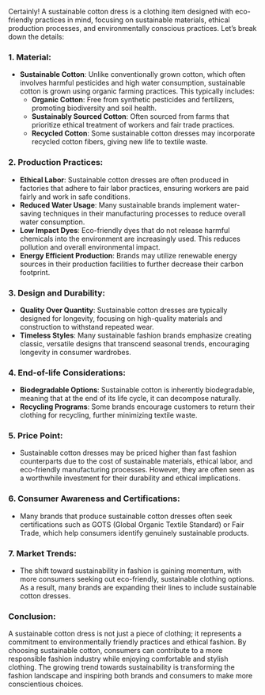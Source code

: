Certainly! A sustainable cotton dress is a clothing item designed with eco-friendly practices in mind, focusing on sustainable materials, ethical production processes, and environmentally conscious practices. Let’s break down the details:

### 1. **Material**:
   - **Sustainable Cotton**: Unlike conventionally grown cotton, which often involves harmful pesticides and high water consumption, sustainable cotton is grown using organic farming practices. This typically includes:
     - **Organic Cotton**: Free from synthetic pesticides and fertilizers, promoting biodiversity and soil health.
     - **Sustainably Sourced Cotton**: Often sourced from farms that prioritize ethical treatment of workers and fair trade practices.
     - **Recycled Cotton**: Some sustainable cotton dresses may incorporate recycled cotton fibers, giving new life to textile waste.

### 2. **Production Practices**:
   - **Ethical Labor**: Sustainable cotton dresses are often produced in factories that adhere to fair labor practices, ensuring workers are paid fairly and work in safe conditions.
   - **Reduced Water Usage**: Many sustainable brands implement water-saving techniques in their manufacturing processes to reduce overall water consumption.
   - **Low Impact Dyes**: Eco-friendly dyes that do not release harmful chemicals into the environment are increasingly used. This reduces pollution and overall environmental impact.
   - **Energy Efficient Production**: Brands may utilize renewable energy sources in their production facilities to further decrease their carbon footprint.

### 3. **Design and Durability**:
   - **Quality Over Quantity**: Sustainable cotton dresses are typically designed for longevity, focusing on high-quality materials and construction to withstand repeated wear.
   - **Timeless Styles**: Many sustainable fashion brands emphasize creating classic, versatile designs that transcend seasonal trends, encouraging longevity in consumer wardrobes.

### 4. **End-of-life Considerations**:
   - **Biodegradable Options**: Sustainable cotton is inherently biodegradable, meaning that at the end of its life cycle, it can decompose naturally.
   - **Recycling Programs**: Some brands encourage customers to return their clothing for recycling, further minimizing textile waste.

### 5. **Price Point**:
   - Sustainable cotton dresses may be priced higher than fast fashion counterparts due to the cost of sustainable materials, ethical labor, and eco-friendly manufacturing processes. However, they are often seen as a worthwhile investment for their durability and ethical implications.

### 6. **Consumer Awareness and Certifications**:
   - Many brands that produce sustainable cotton dresses often seek certifications such as GOTS (Global Organic Textile Standard) or Fair Trade, which help consumers identify genuinely sustainable products.

### 7. **Market Trends**:
   - The shift toward sustainability in fashion is gaining momentum, with more consumers seeking out eco-friendly, sustainable clothing options. As a result, many brands are expanding their lines to include sustainable cotton dresses.

### Conclusion:
A sustainable cotton dress is not just a piece of clothing; it represents a commitment to environmentally friendly practices and ethical fashion. By choosing sustainable cotton, consumers can contribute to a more responsible fashion industry while enjoying comfortable and stylish clothing. The growing trend towards sustainability is transforming the fashion landscape and inspiring both brands and consumers to make more conscientious choices.